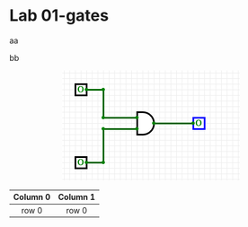 # Lab 01-gates

aa

bb

<p align= "center"><img src="and.png" /></p>


| Column 0 | Column 1 |
|:-:|:-:|
| row 0 | row 0|
